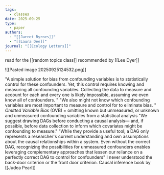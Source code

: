 ```yaml
---
tags:
  - classes
date: 2025-09-25
type:
  - paper
authors:
  - "[[Jarret Byrnes]]"
  - "[[Laura Dee]]"
journal: "[[Ecology Letters]]"
---
```

read for the [[random topics class]] recommended by [[Lee Dyer]]

![[Pasted image 20250925124532.png]]

"A simple solution for bias from confounding variables is to statistically control for these confounders. Yet, this control requires knowing and measuring all confounding variables. Collecting the data to measure and account for each and every one is likely impossible, assuming we even know all of confounders. "
"We also might not know which confounding variables are most important to measure and control for to eliminate bias. "
*Omitted Variable Bias* (OVB) = omitting known but unmeasured, or unknown and unmeasured confounding variables from a statistical analysis
"We suggest drawing DAGs before conducting a causal analysis— and, if possible, before data collection to inform which covariates might be confounding to measure."
"While they provide a useful tool, a DAG only represents a researcher's current understanding and own assumptions about the causal relationships within a system. Even without the correct DAG, recognizing the possibilities for unmeasured confounders enables leveraging complementary approaches that lessen our reliance on a perfectly correct DAG to control for confounders"
I never understood the back-door criterion or the front door criterion. 
Causal inference book by [[Judea Pearl]]
